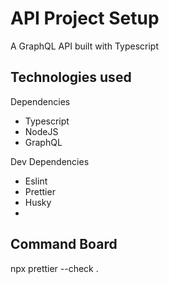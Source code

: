 # API Project Setup

A GraphQL API built with Typescript

## Technologies used

Dependencies

- Typescript
- NodeJS
- GraphQL

Dev Dependencies

- Eslint
- Prettier
- Husky
-

## Command Board

npx prettier --check .
